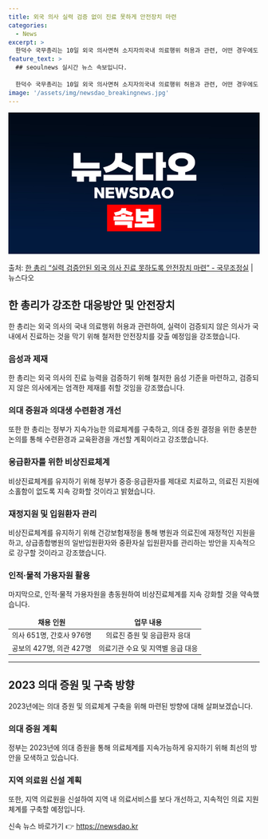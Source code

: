 ```yaml
---
title: 외국 의사 실력 검증 없이 진료 못하게 안전장치 마련
categories:
  - News
excerpt: >
  한덕수 국무총리는 10일 외국 의사면허 소지자의국내 의료행위 허용과 관련, 어떤 경우에도 실력이 검증되지 않…
feature_text: >
  ## seoulnews 실시간 뉴스 속보입니다.

  한덕수 국무총리는 10일 외국 의사면허 소지자의국내 의료행위 허용과 관련, 어떤 경우에도 실력이 검증되지 않…
image: '/assets/img/newsdao_breakingnews.jpg'
---
```


![뉴스다오 속보](/assets/img/newsdao_breakingnews.jpg)

<p>출처: <a href="https://newsdao.kr/3786" rel="dofollow">한 총리 “실력 검증안된 외국 의사 진료 못하도록 안전장치 마련” - 국무조정실</a> | 뉴스다오</p>

<h2 data-ke-size="size26">한 총리가 강조한 대응방안 및 안전장치</h2>

<p data-ke-size="size16">한 총리는 외국 의사의 국내 의료행위 허용과 관련하여, 실력이 검증되지 않은 의사가 국내에서 진료하는 것을 막기 위해 철저한 안전장치를 갖출 예정임을 강조했습니다.</p>

<h3 data-ke-size="size24">음성과 제재</h3>

<p data-ke-size="size16">한 총리는 외국 의사의 진료 능력을 검증하기 위해 철저한 음성 기준을 마련하고, 검증되지 않은 의사에게는 엄격한 제재를 취할 것임을 강조했습니다.</p>

<h3 data-ke-size="size24">의대 증원과 의대생 수련환경 개선</h3>

<p data-ke-size="size16">또한 한 총리는 정부가 지속가능한 의료체계를 구축하고, 의대 증원 결정을 위한 충분한 논의를 통해 수련환경과 교육환경을 개선할 계획이라고 강조했습니다.</p>

<h3 data-ke-size="size24">응급환자를 위한 비상진료체계</h3>

<p data-ke-size="size16">비상진료체계를 유지하기 위해 정부가 중증·응급환자를 제대로 치료하고, 의료진 지원에 소홀함이 없도록 지속 강화할 것이라고 밝혔습니다.</p>

<h3 data-ke-size="size24">재정지원 및 입원환자 관리</h3>

<p data-ke-size="size16">비상진료체계를 유지하기 위해 건강보험재정을 통해 병원과 의료진에 재정적인 지원을 하고, 상급종합병원의 일반입원환자와 중환자실 입원환자를 관리하는 방안을 지속적으로 강구할 것이라고 강조했습니다.</p>

<h3 data-ke-size="size24">인적·물적 가용자원 활용</h3>

<p data-ke-size="size16">마지막으로, 인적·물적 가용자원을 총동원하여 비상진료체계를 지속 강화할 것을 약속했습니다.</p>

<table>
	<thead>
		<tr>
			<td style="text-align: center; height: 17px;"><b>채용 인원</b></td>
			<td style="text-align: center; height: 17px;"><b>업무 내용</b></td>
		</tr>
	</thead>
	<tbody>
		<tr>
			<td style="text-align: center; height: 17px;">의사 651명, 간호사 976명</td>
			<td style="text-align: center; height: 17px;">의료진 증원 및 응급환자 응대</td>
		</tr>
		<tr>
			<td style="text-align: center; height: 17px;">공보의 427명, 의관 427명</td>
			<td style="text-align: center; height: 17px;">의료기관 수요 및 지역별 응급 대응</td>
		</tr>
	</tbody>
</table>

<hr data-ke-size="size16">

<h2 data-ke-size="size26">2023 의대 증원 및 구축 방향</h2>

<p data-ke-size="size16">2023년에는 의대 증원 및 의료체계 구축을 위해 마련된 방향에 대해 살펴보겠습니다.</p>

<h3 data-ke-size="size24">의대 증원 계획</h3>

<p data-ke-size="size16">정부는 2023년에 의대 증원을 통해 의료체계를 지속가능하게 유지하기 위해 최선의 방안을 모색하고 있습니다.</p>

<h3 data-ke-size="size24">지역 의료원 신설 계획</h3>

<p data-ke-size="size16">또한, 지역 의료원을 신설하여 지역 내 의료서비스를 보다 개선하고, 지속적인 의료 지원체계를 구축할 예정입니다.</p>
 

신속 뉴스 바로가기 👉 <a href="https://newsdao.kr" rel="dofollow">https://newsdao.kr</a>


